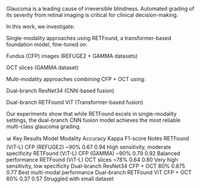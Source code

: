 Glaucoma is a leading cause of irreversible blindness. Automated grading of its severity from retinal imaging is critical for clinical decision-making.

In this work, we investigate:

Single-modality approaches using RETFound, a transformer-based foundation model, fine-tuned on:

Fundus (CFP) images (REFUGE2 + GAMMA datasets)

OCT slices (GAMMA dataset)

Multi-modality approaches combining CFP + OCT using:

Dual-branch ResNet34 (CNN-based fusion)

Dual-branch RETFound ViT (Transformer-based fusion)

Our experiments show that while RETFound excels in single-modality settings, the dual-branch CNN fusion model achieves the most reliable multi-class glaucoma grading.

📊 Key Results
Model	Modality	Accuracy	Kappa	F1-score	Notes
RETFound (ViT-L)	CFP (REFUGE2)	~90%	0.67	0.94	High sensitivity, moderate specificity
RETFound (ViT-L)	CFP (GAMMA)	~90%	0.79	0.92	Balanced performance
RETFound (ViT-L)	OCT slices	~78%	0.64	0.80	Very high sensitivity, low specificity
Dual-branch ResNet34	CFP + OCT	80%	0.875	0.77	Best multi-modal performance
Dual-branch RETFound ViT	CFP + OCT	60%	0.37	0.57	Struggled with small dataset
